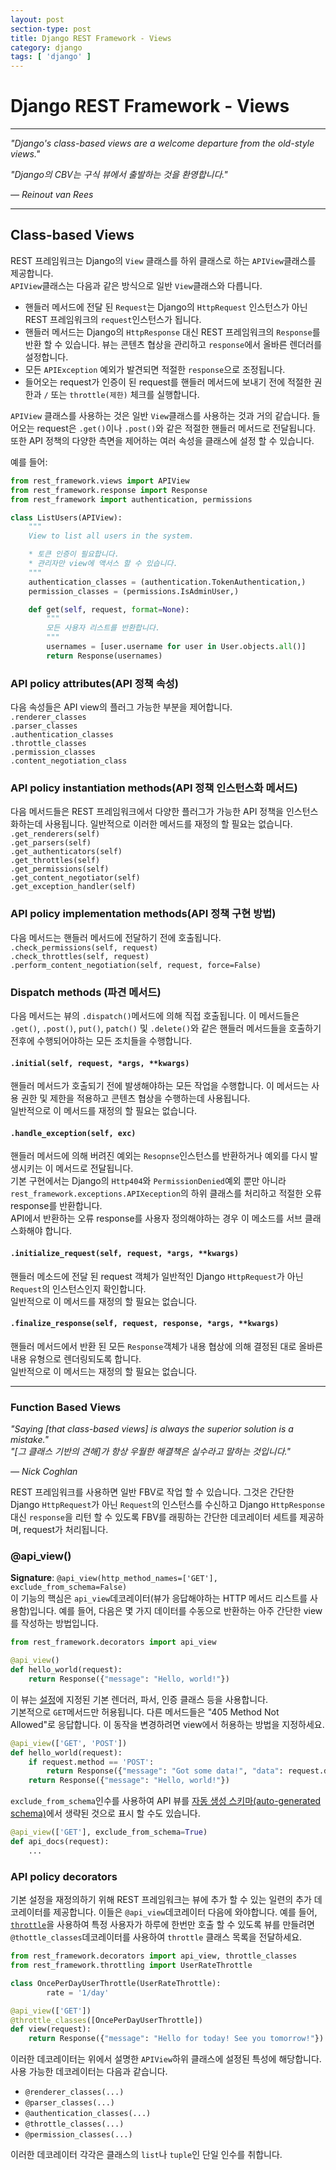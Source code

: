 ```yaml
---
layout: post
section-type: post
title: Django REST Framework - Views
category: django
tags: [ 'django' ]
---
```


# Django REST Framework - Views

---

_"Django's class-based views are a welcome departure from the old-style views."_  

_"Django의 CBV는 구식 뷰에서 출발하는 것을 환영합니다."_  

_— Reinout van Rees_

---

## Class-based Views
REST 프레임워크는 Django의 `View` 클래스를 하위 클래스로 하는 `APIView`클래스를 제공합니다.  
`APIView`클래스는 다음과 같은 방식으로 일반 `View`클래스와 다릅니다.

- 핸들러 메서드에 전달 된 `Request`는 Django의 `HttpRequest` 인스턴스가 아닌 REST 프레임워크의 `request`인스턴스가 됩니다.
- 핸들러 메서드는 Django의 `HttpResponse` 대신 REST 프레임워크의 `Response`를 반환 할 수 있습니다. 뷰는 콘텐츠 협상을 관리하고 `response`에서 올바른 렌더러를 설정합니다.
- 모든 `APIException` 예외가 발견되면 적절한 `response`으로 조정됩니다.
- 들어오는 request가 인증이 된 request를 핸들러 메서드에 보내기 전에 적절한 권한과 `/` 또는 `throttle(제한)` 체크를 실행합니다.

`APIView` 클래스를 사용하는 것은 일반 `View`클래스를 사용하는 것과 거의 같습니다. 들어오는 request은 `.get()`이나 `.post()`와 같은 적절한 핸들러 메서드로 전달됩니다. 또한 API 정책의 다양한 측면을 제어하는 여러 속성을 클래스에 설정 할 수 있습니다.

예를 들어:

```python
from rest_framework.views import APIView
from rest_framework.response import Response
from rest_framework import authentication, permissions

class ListUsers(APIView):
    """
    View to list all users in the system.

    * 토큰 인증이 필요합니다.
    * 관리자만 view에 액서스 할 수 있습니다.
    """
    authentication_classes = (authentication.TokenAuthentication,)
    permission_classes = (permissions.IsAdminUser,)

    def get(self, request, format=None):
        """
        모든 사용자 리스트를 반환합니다.
        """
        usernames = [user.username for user in User.objects.all()]
        return Response(usernames)
```

### API policy attributes(API 정책 속성)
다음 속성들은 API view의 플러그 가능한 부분을 제어합니다.  
`.renderer_classes`  
`.parser_classes`  
`.authentication_classes`  
`.throttle_classes`  
`.permission_classes`  
`.content_negotiation_class`  

### API policy instantiation methods(API 정책 인스턴스화 메서드)
다음 메서드들은 REST 프레임워크에서 다양한 플러그가 가능한 API 정책을 인스턴스화하는데 사용됩니다. 일반적으로 이러한 메서드를 재정의 할 필요는 없습니다.  
`.get_renderers(self)`  
`.get_parsers(self)`  
`.get_authenticators(self)`  
`.get_throttles(self)`  
`.get_permissions(self)`  
`.get_content_negotiator(self)`  
`.get_exception_handler(self)`  

### API policy implementation methods(API 정책 구현 방법)
다음 메서드는 핸들러 메서드에 전달하기 전에 호출됩니다.  
`.check_permissions(self, request)`  
`.check_throttles(self, request)`  
`.perform_content_negotiation(self, request, force=False)`  

### Dispatch methods (파견 메서드)
다음 메서드는 뷰의 `.dispatch()`메서드에 의해 직접 호출됩니다. 이 메서드들은 `.get()`, `.post()`, `put()`, `patch()` 및 `.delete()`와 같은 핸들러 메서드들을 호출하기 전후에 수행되어야하는 모든 조치들을 수행합니다.  

#### `.initial(self, request, *args, **kwargs)`
핸들러 메서드가 호출되기 전에 발생해야하는 모든 작업을 수행합니다. 이 메서드는 사용 권한 및 제한을 적용하고 콘텐츠 협상을 수행하는데 사용됩니다.  
일반적으로 이 메서드를 재정의 할 필요는 없습니다.

#### `.handle_exception(self, exc)`
핸들러 메서드에 의해 버려진 예외는 `Resopnse`인스턴스를 반환하거나 예외를 다시 발생시키는 이 메서드로 전달됩니다.  
기본 구현에서는 Django의 `Http404`와 `PermissionDenied`예외 뿐만 아니라 `rest_framework.exceptions.APIXeception`의 하위 클래스를 처리하고 적절한 오류 response를 반환합니다.  
API에서 반환하는 오류 response를 사용자 정의해야하는 경우 이 메소드를 서브 클래스화해야 합니다.

#### `.initialize_request(self, request, *args, **kwargs)`
핸들러 메소드에 전달 된 request 객체가 일반적인 Django `HttpRequest`가 아닌 `Request`의 인스턴스인지 확인합니다.  
일반적으로 이 메서드를 재정의 할 필요는 없습니다.  

#### `.finalize_response(self, request, response, *args, **kwargs)`
핸들러 메서드에서 반환 된 모든 `Response`객체가 내용 협상에 의해 결정된 대로 올바른 내용 유형으로 렌더링되도록 합니다.  
일반적으로 이 메서드는 재정의 할 필요는 없습니다.

---

### Function Based Views
_"Saying [that class-based views] is always the superior solution is a mistake."_  
_"[그 클래스 기반의 견해]가 항상 우월한 해결책은 실수라고 말하는 것입니다."_  

_— Nick Coghlan_  

REST 프레임워크를 사용하면 일반 FBV로 작업 할 수 있습니다. 그것은 간단한 Django `HttpRequest`가 아닌 `Request`의 인스턴스를 수신하고 Django `HttpResponse` 대신 `response`을 리턴 할 수 있도록 FBV를 래핑하는 간단한 데코레이터 세트를 제공하며, request가 처리됩니다.  

### @api_view()
**Signature**: `@api_view(http_method_names=['GET'], exclude_from_schema=False)`  
이 기능의 핵심은 `api_view`데코레이터(뷰가 응답해야하는 HTTP 메서드 리스트를 사용함)입니다. 예를 들어, 다음은 몇 가지 데이터를 수동으로 반환하는 아주 간단한 view를 작성하는 방법입니다.

```python
from rest_framework.decorators import api_view

@api_view()
def hello_world(request):
    return Response({"message": "Hello, world!"})
```
이 뷰는 [설정](http://www.django-rest-framework.org/api-guide/settings/)에 지정된 기본 렌더러, 파서, 인증 클래스 등을 사용합니다.  
기본적으로 `GET`메서드만 허용됩니다. 다른 메서드들은 "405 Method Not Allowed"로 응답합니다. 이 동작을 변경하려면 view에서 허용하는 방법을 지정하세요.

```python
@api_view(['GET', 'POST'])
def hello_world(request):
    if request.method == 'POST':
        return Response({"message": "Got some data!", "data": request.data})
    return Response({"message": "Hello, world!"})
```
`exclude_from_schema`인수를 사용하여 API 뷰를 [자동 생성 스키마(auto-generated schema)](http://www.django-rest-framework.org/api-guide/schemas/)에서 생략된 것으로 표시 할 수도 있습니다.

```python
@api_view(['GET'], exclude_from_schema=True)
def api_docs(request):
    ...
```

### API policy decorators
기본 설정을 재정의하기 위해 REST 프레임워크는 뷰에 추가 할 수 있는 일련의 추가 데코레이터를 제공합니다. 이들은 `@api_view`데코레이터 다음에 와야합니다. 예를 들어, [`throttle`](http://www.django-rest-framework.org/api-guide/throttling/)을 사용하여 특정 사용자가 하루에 한번만 호출 할 수 있도록 뷰를 만들려면 `@thottle_classes`데코레이터를 사용하여 `throttle` 클래스 목록을 전달하세요.

```python
from rest_framework.decorators import api_view, throttle_classes
from rest_framework.throttling import UserRateThrottle

class OncePerDayUserThrottle(UserRateThrottle):
        rate = '1/day'

@api_view(['GET'])
@throttle_classes([OncePerDayUserThrottle])
def view(request):
    return Response({"message": "Hello for today! See you tomorrow!"})
```
이러한 데코레이터는 위에서 설명한 `APIView`하위 클래스에 설정된 특성에 해당합니다. 사용 가능한 데코레이터는 다음과 같습니다.  

- `@renderer_classes(...)`
- `@parser_classes(...)`
- `@authentication_classes(...)`
- `@throttle_classes(...)`
- `@permission_classes(...)`

이러한 데코레이터 각각은 클래스의 `list`나 `tuple`인 단일 인수를 취합니다.
